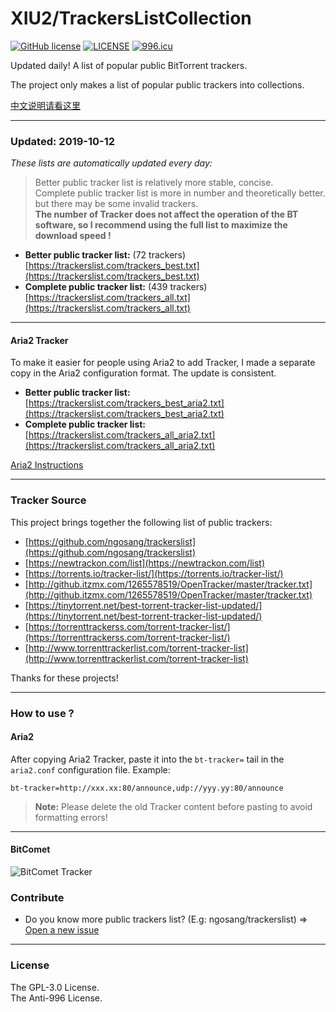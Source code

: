# XIU2/TrackersListCollection

[![GitHub license](https://img.shields.io/github/license/XIU2/TrackersListCollection.svg?style=flat-square)](https://github.com/XIU2/TrackersListCollection/blob/master/LICENSE)
[![LICENSE](https://img.shields.io/badge/license-Anti%20996-blue.svg?style=flat-square)](https://github.com/996icu/996.ICU/blob/master/LICENSE)
[![996.icu](https://img.shields.io/badge/link-996.icu-red.svg?style=flat-square)](https://996.icu)

Updated daily! A list of popular public BitTorrent trackers.  

The project only makes a list of popular public trackers into collections.  

[中文说明请看这里](https://github.com/XIU2/TrackersListCollection/blob/master/README-ZH.md)

****

### Updated: 2019-10-12

*These lists are automatically updated every day:*

> Better public tracker list is relatively more stable, concise.  
> Complete public tracker list is more in number and theoretically better. but there may be some invalid trackers.  
> **The number of Tracker does not affect the operation of the BT software, so I recommend using the full list to maximize the download speed !**

* **Better public tracker list:** (72 trackers)  
[https://trackerslist.com/trackers_best.txt](https://trackerslist.com/trackers_best.txt)
* **Complete public tracker list:** (439 trackers)  
[https://trackerslist.com/trackers_all.txt](https://trackerslist.com/trackers_all.txt)

****

#### Aria2 Tracker

To make it easier for people using Aria2 to add Tracker, I made a separate copy in the Aria2 configuration format. The update is consistent.

* **Better public tracker list:**  
[https://trackerslist.com/trackers_best_aria2.txt](https://trackerslist.com/trackers_best_aria2.txt)
* **Complete public tracker list:**  
[https://trackerslist.com/trackers_all_aria2.txt](https://trackerslist.com/trackers_all_aria2.txt)

[Aria2 Instructions](https://github.com/XIU2/TrackersListCollection#Aria2)

****

### Tracker Source

This project brings together the following list of public trackers:
* [https://github.com/ngosang/trackerslist](https://github.com/ngosang/trackerslist)
* [https://newtrackon.com/list](https://newtrackon.com/list)
* [https://torrents.io/tracker-list/](https://torrents.io/tracker-list/)
* [http://github.itzmx.com/1265578519/OpenTracker/master/tracker.txt](http://github.itzmx.com/1265578519/OpenTracker/master/tracker.txt)
* [https://tinytorrent.net/best-torrent-tracker-list-updated/](https://tinytorrent.net/best-torrent-tracker-list-updated/)
* [https://torrenttrackerss.com/torrent-tracker-list/](https://torrenttrackerss.com/torrent-tracker-list/)
* [http://www.torrenttrackerlist.com/torrent-tracker-list](http://www.torrenttrackerlist.com/torrent-tracker-list)

Thanks for these projects!

****

### How to use ?

#### Aria2

After copying Aria2 Tracker, paste it into the `bt-tracker=` tail in the `aria2.conf` configuration file. Example:
```
bt-tracker=http://xxx.xx:80/announce,udp://yyy.yy:80/announce
```
> **Note:** Please delete the old Tracker content before pasting to avoid formatting errors!

****

#### BitComet

![BitComet Tracker](https://github.com/XIU2/TrackersListCollection/raw/master/img/en-02.png)

### Contribute

* Do you know more public trackers list? (E.g: ngosang/trackerslist) => [Open a new issue](https://github.com/XIU2/TrackersListCollection/issues/new)

****

### License
The GPL-3.0 License.  
The Anti-996 License.
